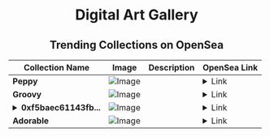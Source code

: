 <div align="center">

# Digital Art Gallery

## Trending Collections on OpenSea

| Collection Name                       | Image                                                                                     | Description                       | OpenSea Link                                                                                          |
|---------------------------------------|-------------------------------------------------------------------------------------------|-----------------------------------|--------------------------------------------------------------------------------------------------------|
| **Peppy** | ![Image](https://i.seadn.io/s/raw/files/055667f30b38d9bddeaf4deb7b25f2f3.jpg?w=500&auto=format?w=200&auto=format) |  | <details><summary>Link</summary>[Peppy](https://opensea.io/collection/peppy-3583)</details> |
| **Groovy** | ![Image](https://i.seadn.io/s/raw/files/d0e766683a03cf0366f6c561b709bb1b.jpg?w=500&auto=format?w=200&auto=format) |  | <details><summary>Link</summary>[Groovy](https://opensea.io/collection/groovy-1236)</details> |
| **<details><summary>0xf5baec61143fb...</summary>0xf5baec61143fb46fd2d3baedf7b896306aa305ef</details>** | ![Image](https://i.seadn.io/s/raw/files/a007f92980d6db4792ca859a61f66ba4.jpg?w=500&auto=format?w=200&auto=format) |  | <details><summary>Link</summary>[0xf5baec61143fb46fd2d3baedf7b896306aa305ef](https://opensea.io/collection/0xf5baec61143fb46fd2d3baedf7b896306aa305ef)</details> |
| **Adorable** | ![Image](https://i.seadn.io/s/raw/files/5784fefb6d767b25b60b5d2a630a66d2.jpg?w=500&auto=format?w=200&auto=format) |  | <details><summary>Link</summary>[Adorable](https://opensea.io/collection/adorable-1180)</details> |

</div>